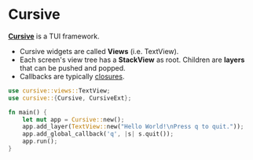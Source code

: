 # Cursive

[**Cursive**](https://docs.rs/cursive/) is a TUI framework.

- Cursive widgets are called **Views** (i.e. TextView).
- Each screen's view tree has a **StackView** as root. Children are **layers** that can be pushed and popped.
- Callbacks are typically [closures](Glossary#closure).

```rs
use cursive::views::TextView;
use cursive::{Cursive, CursiveExt};

fn main() {
    let mut app = Cursive::new();
    app.add_layer(TextView::new("Hello World!\nPress q to quit."));
    app.add_global_callback('q', |s| s.quit());
    app.run();
}
```
